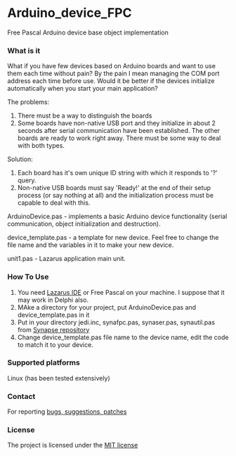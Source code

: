 # Arduino_device_FPC
Free Pascal Arduino device base object implementation

### What is it
What if you have few devices based on Arduino boards and want to use them each time without pain? By the pain I mean managing the COM port address each time before use. Would it be better if the devices initialize automatically when you start your main application?

The problems:
1. There must be a way to distinguish the boards
2. Some boards have non-native USB port and they initialize in about 2 seconds after serial communication have been established. The other boards are ready to work right away. There must be some way to deal with both types.

Solution:
1. Each board has it's own unique ID string with which it responds to '?' query.
2. Non-native USB boards must say 'Ready!' at the end of their setup process (or say nothing at all) and the initialization process must be capable to deal with this.


ArduinoDevice.pas - implements a basic Arduino device functionality (serial communication, object initialization and destruction).

device_template.pas - a template for new device. Feel free to change the file name and the variables in it to make your new device.

unit1.pas - Lazarus application main unit.


### How To Use

1. You need [Lazarus IDE](https://www.lazarus-ide.org/) or Free Pascal on your machine. I suppose that it may work in Delphi also.
2. MAke a directory for your project, put ArduinoDevice.pas and device_template.pas in it
3. Put in your directory jedi.inc, synafpc.pas, synaser.pas, synautil.pas from [Synapse repository](http://synapse.ararat.cz/doku.php/download)
4. Change device_template.pas file name to the device name, edit the code to match it to your device.


### Supported platforms
Linux (has been tested extensively)


### Contact
For reporting [bugs, suggestions, patches](https://github.com/serhiykobyakov/Arduino_device_FPC/issues)


### License
The project is licensed under the [MIT license](https://github.com/serhiykobyakov/Arduino_device_FPC/blob/main/LICENSE)
